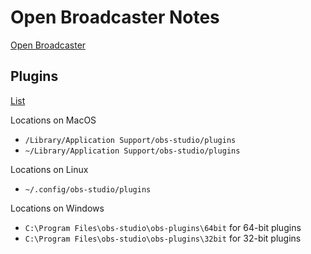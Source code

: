 # Open Broadcaster Notes

[Open Broadcaster](https://obsproject.com/)

## Plugins

[List](https://obsproject.com/forum/resources/categories/obs-studio-plugins.6/)

Locations on MacOS

* `/Library/Application Support/obs-studio/plugins`
* `~/Library/Application Support/obs-studio/plugins`

Locations on Linux

* `~/.config/obs-studio/plugins`

Locations on Windows

* `C:\Program Files\obs-studio\obs-plugins\64bit` for 64-bit plugins
* `C:\Program Files\obs-studio\obs-plugins\32bit` for 32-bit plugins
